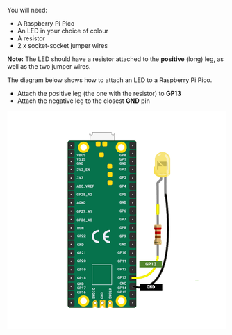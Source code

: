 You will need:

+ A Raspberry Pi Pico
+ An LED in your choice of colour
+ A resistor
+ 2 x socket-socket jumper wires

**Note:** The LED should have a resistor attached to the **positive** (long) leg, as well as the two jumper wires. 

The diagram below shows how to attach an LED to a Raspberry Pi Pico. 

+ Attach the positive leg (the one with the resistor) to **GP13** 
+ Attach the negative leg to the closest **GND** pin

![A wiring diagram for a Raspberry Pi Pico and an LED.](images/pico_led_13_bb.png)